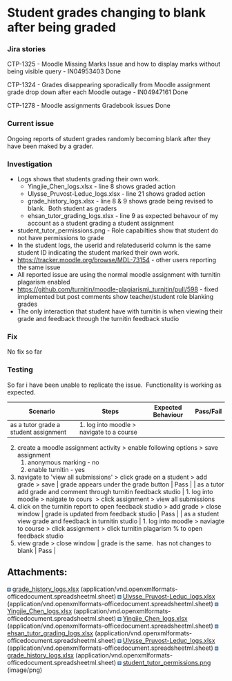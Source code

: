 # Student grades changing to blank after being graded

### Jira stories

CTP-1325 - Moodle Missing Marks Issue and how to display marks without being visible query - IN04953403 Done

CTP-1324 - Grades disappearing sporadically from Moodle assignment grade drop down after each Moodle outage - IN04947161 Done

CTP-1278 - Moodle assignments Gradebook issues Done

### Current issue

Ongoing reports of student grades randomly becoming blank after they have been maked by a grader.  

### Investigation

-   Logs shows that students grading their own work.
    -   Yingjie\_Chen\_logs.xlsx - line 8 shows graded action
    -   Ulysse\_Pruvost-Leduc\_logs.xlsx - line 21 shows graded action
    -   grade\_history\_logs.xlsx - line 8 & 9 shows grade being revised to blank.  Both student as graders
    -   ehsan\_tutor\_grading\_logs.xlsx - line 9 as expected behavour of my account as a student grading a student assignment
-   student\_tutor\_permissions.png - Role capabilties show that student do not have permissions to grade
-   In the student logs, the userid and relateduserid column is the same student ID indicating the student marked their own work.
-   https://tracker.moodle.org/browse/MDL-73154 - other users reporting the same issue
-   All reported issue are using the normal moodle assignment with turnitin plagarism enabled
-   https://github.com/turnitin/moodle-plagiarism\_turnitin/pull/598 - fixed implemented but post comments show teacher/student role blanking grades
-   The only interaction that student have with turnitin is when viewing their grade and feedback through the turnitin feedback studio

### Fix

No fix so far

### Testing

So far i have been unable to replicate the issue.  Functionality is working as expected.

| Scenario                                                          | Steps                                                                                                                     | Expected Behaviour                           | Pass/Fail |
|-------------------------------------------------------------------|---------------------------------------------------------------------------------------------------------------------------|----------------------------------------------|-----------|
| as a tutor grade a student assignment                             | 1.  log into moodle &gt; navigate to a course                                                                             
  2.  create a moodle assignment activity &gt; enable following options &gt; save assignment                                 
      1.  anonymous marking - no                                                                                             
      2.  enable turnitin - yes                                                                                              
  3.  navigate to 'view all submissions' &gt; click grade on a student &gt; add grade &gt; save                              | grade appears under the grade button         | Pass      |
| as a tutor add grade and comment through turnitin feedback studio | 1.  log into moodle &gt; naigate to cours  &gt; click assignment &gt; view all submissions                                
  2.  click on the turnitin report to open feedback studio &gt; add grade &gt; close window                                  | grade is updated from feedback studio        | Pass      |
| as a student view grade and feedback in turnitin studio           | 1.  log into moodle &gt; naviagte to course &gt; click assignment &gt; click turnitin plagarism % to open feedback studio 
  2.  view grade &gt; close window                                                                                           | grade is the same.  has not changes to blank | Pass      |

## Attachments:

<img src="images/icons/bullet_blue.gif" width="8" height="8" /> [grade\_history\_logs.xlsx](attachments/216695861/216695886.xlsx) (application/vnd.openxmlformats-officedocument.spreadsheetml.sheet)
<img src="images/icons/bullet_blue.gif" width="8" height="8" /> [Ulysse\_Pruvost-Leduc\_logs.xlsx](attachments/216695861/216695887.xlsx) (application/vnd.openxmlformats-officedocument.spreadsheetml.sheet)
<img src="images/icons/bullet_blue.gif" width="8" height="8" /> [Yingjie\_Chen\_logs.xlsx](attachments/216695861/216695888.xlsx) (application/vnd.openxmlformats-officedocument.spreadsheetml.sheet)
<img src="images/icons/bullet_blue.gif" width="8" height="8" /> [Yingjie\_Chen\_logs.xlsx](attachments/216695861/216695894.xlsx) (application/vnd.openxmlformats-officedocument.spreadsheetml.sheet)
<img src="images/icons/bullet_blue.gif" width="8" height="8" /> [ehsan\_tutor\_grading\_logs.xlsx](attachments/216695861/216695895.xlsx) (application/vnd.openxmlformats-officedocument.spreadsheetml.sheet)
<img src="images/icons/bullet_blue.gif" width="8" height="8" /> [Ulysse\_Pruvost-Leduc\_logs.xlsx](attachments/216695861/216695896.xlsx) (application/vnd.openxmlformats-officedocument.spreadsheetml.sheet)
<img src="images/icons/bullet_blue.gif" width="8" height="8" /> [grade\_history\_logs.xlsx](attachments/216695861/216695897.xlsx) (application/vnd.openxmlformats-officedocument.spreadsheetml.sheet)
<img src="images/icons/bullet_blue.gif" width="8" height="8" /> [student\_tutor\_permissions.png](attachments/216695861/216695907.png) (image/png)

